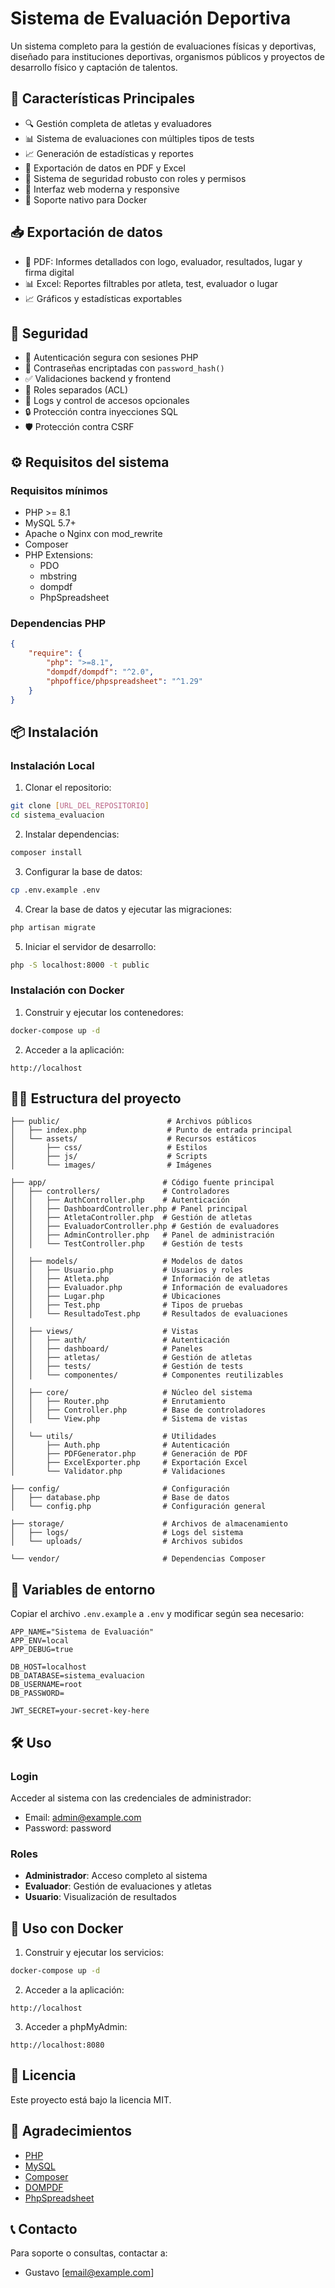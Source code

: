 
# Sistema de Evaluación Deportiva

Un sistema completo para la gestión de evaluaciones físicas y deportivas, diseñado para instituciones deportivas, organismos públicos y proyectos de desarrollo físico y captación de talentos.

## 🚀 Características Principales

- 🔍 Gestión completa de atletas y evaluadores
- 📊 Sistema de evaluaciones con múltiples tipos de tests
- 📈 Generación de estadísticas y reportes
- 📄 Exportación de datos en PDF y Excel
- 🔐 Sistema de seguridad robusto con roles y permisos
- 📱 Interfaz web moderna y responsive
- 🐳 Soporte nativo para Docker

## 📥 Exportación de datos

- 📄 PDF: Informes detallados con logo, evaluador, resultados, lugar y firma digital
- 📊 Excel: Reportes filtrables por atleta, test, evaluador o lugar
- 📈 Gráficos y estadísticas exportables

## 🔐 Seguridad

- 🔐 Autenticación segura con sesiones PHP
- 🔑 Contraseñas encriptadas con `password_hash()`
- ✅ Validaciones backend y frontend
- 👥 Roles separados (ACL)
- 📝 Logs y control de accesos opcionales
- 🔒 Protección contra inyecciones SQL
- 🛡️ Protección contra CSRF

## ⚙️ Requisitos del sistema

### Requisitos mínimos

- PHP >= 8.1
- MySQL 5.7+
- Apache o Nginx con mod_rewrite
- Composer
- PHP Extensions:
  - PDO
  - mbstring
  - dompdf
  - PhpSpreadsheet

### Dependencias PHP

```json
{
    "require": {
        "php": ">=8.1",
        "dompdf/dompdf": "^2.0",
        "phpoffice/phpspreadsheet": "^1.29"
    }
}
```

## 📦 Instalación

### Instalación Local

1. Clonar el repositorio:
```bash
git clone [URL_DEL_REPOSITORIO]
cd sistema_evaluacion
```

2. Instalar dependencias:
```bash
composer install
```

3. Configurar la base de datos:
```bash
cp .env.example .env
```

4. Crear la base de datos y ejecutar las migraciones:
```bash
php artisan migrate
```

5. Iniciar el servidor de desarrollo:
```bash
php -S localhost:8000 -t public
```

### Instalación con Docker

1. Construir y ejecutar los contenedores:
```bash
docker-compose up -d
```

2. Acceder a la aplicación:
```
http://localhost
```

## 🧑‍💻 Estructura del proyecto

```
├── public/                        # Archivos públicos
│   ├── index.php                  # Punto de entrada principal
│   └── assets/                    # Recursos estáticos
│       ├── css/                   # Estilos
│       ├── js/                    # Scripts
│       └── images/                # Imágenes

├── app/                          # Código fuente principal
│   ├── controllers/              # Controladores
│   │   ├── AuthController.php    # Autenticación
│   │   ├── DashboardController.php # Panel principal
│   │   ├── AtletaController.php  # Gestión de atletas
│   │   ├── EvaluadorController.php # Gestión de evaluadores
│   │   ├── AdminController.php   # Panel de administración
│   │   └── TestController.php    # Gestión de tests
│   
│   ├── models/                   # Modelos de datos
│   │   ├── Usuario.php           # Usuarios y roles
│   │   ├── Atleta.php            # Información de atletas
│   │   ├── Evaluador.php         # Información de evaluadores
│   │   ├── Lugar.php             # Ubicaciones
│   │   ├── Test.php              # Tipos de pruebas
│   │   └── ResultadoTest.php     # Resultados de evaluaciones
│
│   ├── views/                    # Vistas
│   │   ├── auth/                 # Autenticación
│   │   ├── dashboard/            # Paneles
│   │   ├── atletas/              # Gestión de atletas
│   │   ├── tests/                # Gestión de tests
│   │   └── componentes/          # Componentes reutilizables
│
│   ├── core/                     # Núcleo del sistema
│   │   ├── Router.php            # Enrutamiento
│   │   ├── Controller.php        # Base de controladores
│   │   └── View.php              # Sistema de vistas
│
│   └── utils/                    # Utilidades
│       ├── Auth.php              # Autenticación
│       ├── PDFGenerator.php      # Generación de PDF
│       ├── ExcelExporter.php     # Exportación Excel
│       └── Validator.php         # Validaciones

├── config/                       # Configuración
│   ├── database.php              # Base de datos
│   └── config.php                # Configuración general

├── storage/                      # Archivos de almacenamiento
│   ├── logs/                     # Logs del sistema
│   └── uploads/                  # Archivos subidos

└── vendor/                       # Dependencias Composer
```

## 📝 Variables de entorno

Copiar el archivo `.env.example` a `.env` y modificar según sea necesario:

```env
APP_NAME="Sistema de Evaluación"
APP_ENV=local
APP_DEBUG=true

DB_HOST=localhost
DB_DATABASE=sistema_evaluacion
DB_USERNAME=root
DB_PASSWORD=

JWT_SECRET=your-secret-key-here
```

## 🛠️ Uso

### Login

Acceder al sistema con las credenciales de administrador:

- Email: admin@example.com
- Password: password

### Roles

- **Administrador**: Acceso completo al sistema
- **Evaluador**: Gestión de evaluaciones y atletas
- **Usuario**: Visualización de resultados

## 📱 Uso con Docker

1. Construir y ejecutar los servicios:
```bash
docker-compose up -d
```

2. Acceder a la aplicación:
```
http://localhost
```

3. Acceder a phpMyAdmin:
```
http://localhost:8080
```

## 📝 Licencia

Este proyecto está bajo la licencia MIT.

## 🙏 Agradecimientos

- [PHP](https://php.net)
- [MySQL](https://mysql.com)
- [Composer](https://getcomposer.org)
- [DOMPDF](https://github.com/dompdf/dompdf)
- [PhpSpreadsheet](https://github.com/PHPOffice/PhpSpreadsheet)

## 📞 Contacto

Para soporte o consultas, contactar a:

- Gustavo [email@example.com]

